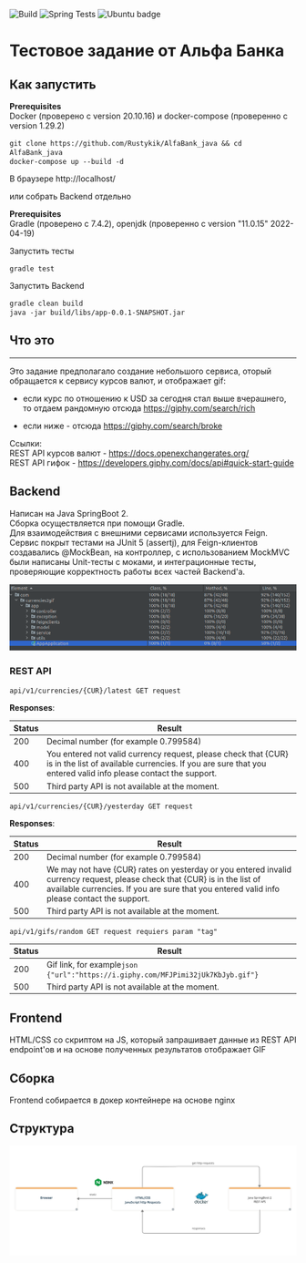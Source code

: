 ![Build](https://github.com/PickBas/video_hosting_api/workflows/Build/badge.svg)
![Spring Tests](https://github.com/PickBas/video_hosting_api/workflows/Spring%20Tests/badge.svg)
![Ubuntu badge](https://badgen.net/badge/icon/Ubuntu?icon=terminal&label)

# Тестовое задание от Альфа Банка

## Как запустить

**Prerequisites**  
Docker (проверено с version 20.10.16) и docker-compose (проверенно с version 1.29.2)  

    git clone https://github.com/Rustykik/AlfaBank_java && cd AlfaBank_java
    docker-compose up --build -d

В браузере http://localhost/


или  собрать Backend отдельно  

**Prerequisites**  
Gradle (проверено с 7.4.2),
openjdk (проверенно с version "11.0.15" 2022-04-19)  

Запустить тесты  

    gradle test

Запустить Backend

    gradle clean build
    java -jar build/libs/app-0.0.1-SNAPSHOT.jar 

## Что это

---
Это задание предполагало создание небольшого сервиса, оторый обращается к сервису курсов валют, и отображает gif:
* если курс по отношению к USD за сегодня стал выше вчерашнего, то отдаем рандомную отсюда https://giphy.com/search/rich
  

* если ниже - отсюда https://giphy.com/search/broke

Ссылки:  
REST API курсов валют - https://docs.openexchangerates.org/  
REST API гифок - https://developers.giphy.com/docs/api#quick-start-guide


## Backend 
Написан на Java SpringBoot 2.  
Сборка осуществляется при помощи Gradle.  
Для взаимодействия с внешними сервисами используется Feign.  
Сервис покрыт тестами на JUnit 5 (assertj), для Feign-клиентов создавались @MockBean, на контроллер, с использованием MockMVC  были написаны Unit-тесты с моками, и интеграционные тесты, проверяющие корректность работы всех частей Backend'a.  

![test_coverage](info/img/test_coverage.png)

### REST API

    api/v1/currencies/{CUR}/latest GET request

**Responses**:

Status|Result
---|-----
200| Decimal number (for example 0.799584)
400| You entered not valid currency request, please check that {CUR} is in the list of available currencies. If you are sure that you entered valid info please contact the support.
500| Third party API is not available at the moment.
    api/v1/currencies/{CUR}/yesterday GET request
**Responses**:

Status|Result
---|-----
200| Decimal number (for example 0.799584)
400| We may not have {CUR} rates on yesterday or you entered invalid currency request, please check that {CUR} is in the list of available currencies. If you are sure that you entered valid info please contact the support.
500| Third party API is not available at the moment.


    api/v1/gifs/random GET request requiers param "tag"

Status|Result
---|-----
200| Gif link, for example```json {"url":"https://i.giphy.com/MFJPimi32jUk7KbJyb.gif"}```
500| Third party API is not available at the moment.

## Frontend

HTML/CSS со скриптом на JS, который запрашивает данные из REST API  endpoint'ов и на основе полученных результатов отображает GIF 

## Сборка
Frontend собирается в докер контейнере на основе nginx

## Структура

![architecture](/info/img/arcitecture.png)